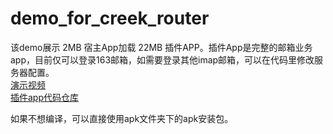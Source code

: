 # demo_for_creek_router
该demo展示 2MB 宿主App加载 22MB 插件APP。插件App是完整的邮箱业务app，目前仅可以登录163邮箱，如需要登录其他imap邮箱，可以在代码里修改服务器配置。    
<a href="https://creekrouter.com/files/plugin.mp4">演示视频</a>     
<a href="https://github.com/creekrouter/CreekEmail">插件app代码仓库</a>

如果不想编译，可以直接使用apk文件夹下的apk安装包。

